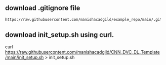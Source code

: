 ## download .gitignore file
```bash
https://raw.githubusercontent.com/manishacadgild/example_repo/main/.gitignore > .gitignore
```
## download init_setup.sh using curl.
curl https://raw.githubusercontent.com/manishacadgild/CNN_DVC_DL_Template/main/init_setup.sh > init_setup.sh

